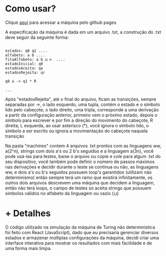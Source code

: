 # Como usar?

Clique [aqui](https://deyvib.github.io/MaquinaDeTuringND/) para acessar a máquina pelo github pages

A especificação da máquina é dada em um arquivo .txt, a construção do .txt deve seguir da seguinte forma:

```

estados: q0 q1 ....
alfabeto: a b ....
fitaAlfabeto: a b ⊔ ⊳  ....
estadoInicial: q0
estadosAceita: qa
estadosRejeita: qr

q0 a -> q1 * R

...

```

Após "estadosRejeita", até o final do arquivo, ficam as transições, sempre separadas por ->, o lado esquerdo, uma tupla, contém o estado e o simbolo lido pelo cabeçote, o lado direito, uma tripla, corresponde a uma derivação a partir da configuração anterior, primeiro vem o próximo estado, depois o simbolo para escrever e por fim a direção do movimento do cabeçote, R direita, L esquerda, ao usar asterisco (*), você ignora o simbolo lido, o simbolo a ser escrito ou ignora a movimentação do cabeçote naquela transição

Na pasta "machines" contem 4 arquivos .txt prontos com as linguagens ww, a(2^n), strings com dois a's ou 2 b's seguidos e a linguagem a(3n), você pode usá-las para testes, baixe o arquivo ou copie e cole para algum .txt do seu dispositivo, você também pode definir o número de passos máximos nas derivações e decidir durante o teste se continua ou não, as linguagens ww, e dois a's ou b's seguidos possuem loop's garantidos (utilizam não determinismo) então sempre terá um ramo que existirá infinitamente, os outros dois arquivos descrevem uma máquina que decidem a linguagem, então não terá loops, o campo de testes só aceita strings que possuem simbolos válidos no alfabeto da linguagem ou vazio (⊔)

# + Detalhes

O código utilizado na simulação da máquina de Turing não determinística foi feito com React (JavaScript), dado que eu precisaria gerenciar diversos estados e armazenar múltiplas configurações da máquina, decidi criar uma interface interativa para mostrar os resultados com mais facilidade e de uma forma mais limpa.

